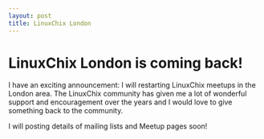 ```yaml
---
layout: post
title: LinuxChix London
---
```


# LinuxChix London is coming back!

I have an exciting announcement: I will restarting LinuxChix meetups in the London area.
The LinuxChix community has given me a lot of wonderful support and encouragement over the
years and I would love to give something back to the community. 

I will posting details of mailing lists and Meetup pages soon!

